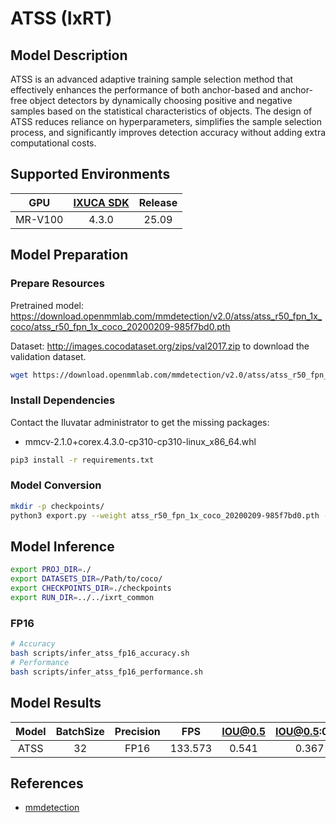 # ATSS (IxRT)

## Model Description

ATSS is an advanced adaptive training sample selection method that effectively enhances the performance of both anchor-based and anchor-free object detectors by dynamically choosing positive and negative samples based on the statistical characteristics of objects. The design of ATSS reduces reliance on hyperparameters, simplifies the sample selection process, and significantly improves detection accuracy without adding extra computational costs.

## Supported Environments

| GPU    | [IXUCA SDK](https://gitee.com/deep-spark/deepspark#%E5%A4%A9%E6%95%B0%E6%99%BA%E7%AE%97%E8%BD%AF%E4%BB%B6%E6%A0%88-ixuca) | Release |
| :----: | :----: | :----: |
| MR-V100 | 4.3.0     |  25.09  |

## Model Preparation

### Prepare Resources

Pretrained model: <https://download.openmmlab.com/mmdetection/v2.0/atss/atss_r50_fpn_1x_coco/atss_r50_fpn_1x_coco_20200209-985f7bd0.pth>

Dataset: <http://images.cocodataset.org/zips/val2017.zip> to download the validation dataset.

```bash
wget https://download.openmmlab.com/mmdetection/v2.0/atss/atss_r50_fpn_1x_coco/atss_r50_fpn_1x_coco_20200209-985f7bd0.pth
```

### Install Dependencies

Contact the Iluvatar administrator to get the missing packages:
- mmcv-2.1.0+corex.4.3.0-cp310-cp310-linux_x86_64.whl

```bash
pip3 install -r requirements.txt
```

### Model Conversion

```bash
mkdir -p checkpoints/
python3 export.py --weight atss_r50_fpn_1x_coco_20200209-985f7bd0.pth --cfg ../../ixrt_common/atss_r50_fpn_1x_coco.py --output checkpoints/atss.onnx
```

## Model Inference

```bash
export PROJ_DIR=./
export DATASETS_DIR=/Path/to/coco/
export CHECKPOINTS_DIR=./checkpoints
export RUN_DIR=../../ixrt_common
```

### FP16

```bash
# Accuracy
bash scripts/infer_atss_fp16_accuracy.sh
# Performance
bash scripts/infer_atss_fp16_performance.sh
```

## Model Results

| Model | BatchSize | Precision | FPS    | IOU@0.5 | IOU@0.5:0.95 |
| :----: | :----: | :----: | :----: | :----: | :----: |
| ATSS  | 32        | FP16      | 133.573 | 0.541   | 0.367        |

## References

- [mmdetection](https://github.com/open-mmlab/mmdetection.git)
